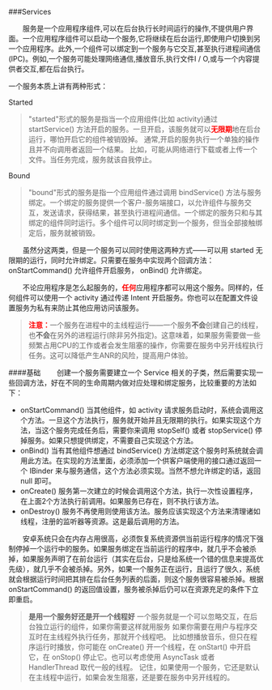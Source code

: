 ###Services

&emsp;&emsp;服务是一个应用程序组件,可以在后台执行长时间运行的操作,不提供用户界面。一个应用程序组件可以启动一个服务,它将继续在后台运行,即使用户切换到另一个应用程序。此外,一个组件可以绑定到一个服务与它交互,甚至执行进程间通信(IPC)。例如,一个服务可能处理网络通信,播放音乐,执行文件I / O,或与一个内容提供者交互,都在后台执行。

一个服务本质上讲有两种形式：

Started
>"started"形式的服务是指当一个应用组件(比如 activity)通过 startService() 方法开启的服务。一旦开启，该服务就可以<font color="red"><b>无限期</b></font>地在后台运行，哪怕开启它的组件被销毁掉。
>通常,开启的服务执行一个单独的操作且并不向调用者返回一个结果。
>比如，可能从网络进行下载或者上传一个文件。当任务完成，服务就该自我停止。

Bound
>"bound"形式的服务是指一个应用组件通过调用 bindService() 方法与服务绑定。一个绑定的服务提供一个客户-服务端接口，以允许组件与服务交互，发送请求，获得结果，甚至执行进程间通信。一个绑定的服务只和与其绑定的组件同时运行。多个组件可以同时绑定到一个服务，但当全部接触绑定后，服务就被销毁。

&emsp;&emsp;虽然分这两类，但是一个服务可以同时使用这两种方式——可以用 started 无限期的运行，同时允许绑定。只需要在服务中实现两个回调方法： onStartCommand() 允许组件开启服务， onBind() 允许绑定。

&emsp;&emsp;不论应用程序是怎么起服务的，<font color="red"><b>任何</b></font>应用程序都可以用这个服务。同样的，任何组件可以使用一个 activity 通过传递 Intent 开启服务。你也可以在配置文件设置服务为私有来防止其他应用访问该服务。

><font color="red"><b>注意：</b></font>一个服务在进程中的主线程运行——一个服务<b>不会</b>创建自己的线程，也<b>不会</b>在另外的进程运行(除非另外指定)。这意味着，如果服务需要做一些频繁占用CPU的工作或者会发生阻塞的操作，你需要在服务中另开线程执行任务。这可以降低产生ANR的风险，提高用户体验。

####基础
&emsp;&emsp;创建一个服务需要建立一个 Service 相关的子类，然后需要实现一些回调方法，好在不同的生命周期内做对应处理和绑定服务，比较重要的方法如下：
* onStartCommand()
	当其他组件，如 activity 请求服务启动时，系统会调用这个方法。一旦这个方法执行，服务就开始并且无限期的执行。如果实现这个方法，当这个服务完成任务后，需要你来调用 stopSelf() 或者 stopService() 停掉服务。如果只想提供绑定，不需要自己实现这个方法。
* onBind()
	当有其他组件想通过 bindService() 方法绑定这个服务时系统就会调用此方法。在实现的方法里面，必须添加一个供客户端使用的接口通过返回一个 IBinder 来与服务通信，这个方法必须实现。当然不想允许绑定的话，返回 null 即可。
* onCreate()
	服务第一次建立的时候会调用这个方法，执行一次性设置程序，在上面2个方法执行前调用。如果服务已存在，则不执行该方法。
* onDestroy()
	服务不再使用则使用该方法。服务应该实现这个方法来清理诸如线程，注册的监听器等资源。这是最后调用的方法。

&emsp;&emsp;安卓系统只会在内存占用很高，必须恢复系统资源供当前运行程序的情况下强制停掉一个运行中的服务。如果服务绑定在当前运行的程序中，就几乎不会被杀掉，如果服务声明了在前台运行（其实在后台，只是给系统一个错的信息来提高优先级），就几乎不会被杀掉。另外，如果一个服务正在运行，且运行了很久，系统就会根据运行时间把其排在后台任务列表的后面，则这个服务很容易被杀掉。根据 onStartCommand() 的返回值设置，服务被杀掉后仍可以在资源充足的条件下立即重启。

><b>是用一个服务好还是开一个线程好</b>
>一个服务就是一个可以忽略交互，在后台独立运行的组件，如果你需要这样就用服务
>如果你需要在用户与程序交互时在主线程外执行任务，那就开个线程吧。
>比如想播放音乐，但只在程序运行时播放，你可能在 onCreate() 开一个线程，在 onStart() 中开启它，在 onStop() 停止它。也可以考虑使用 AsyncTask 或者 HandlerThread 取代一般的线程。
>记住，如果使用一个服务，它还是默认在主线程中运行，如果会发生阻塞，还是要在服务中另开线程的。


